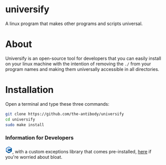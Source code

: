 # universify
A linux program that makes other programs and scripts universal.

# About
 Universify is an open-source tool for developers that you can easily install on your linux machine with the intention of removing the `./` from your program names and making them universally accessible in all directories.
 
 # Installation
 Open a terminal and type these three commands:
 ```sh
 git clone https://github.com/the-antibody/universify
 cd universify
 sudo make install
 ```
 
 ### Information for Developers
 <img width="22px" height="22px" src="https://raw.githubusercontent.com/devicons/devicon/1119b9f84c0290e0f0b38982099a2bd027a48bf1/icons/c/c-original.svg">, with a custom exceptions library that comes pre-installed, [here](https://github.com/the-antibody/universify/edit/main/src/exceptions.h) if you're worried about bloat.
